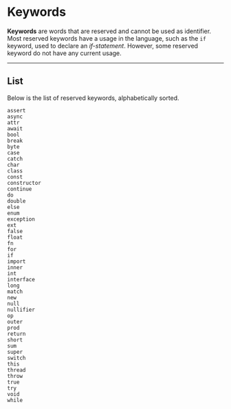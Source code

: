 # Keywords
**Keywords** are words that are reserved and cannot be used as identifier.
Most reserved keywords have a usage in the language, such as the `if` keyword, used to declare an _if-statement_.
However, some reserved keyword do not have any current usage.


---


## List
Below is the list of reserved keywords, alphabetically sorted.

````poly
assert
async
attr
await
bool
break
byte
case
catch
char
class
const
constructor
continue
do
double
else
enum
exception
ext
false
float
fn
for
if
import
inner
int
interface
long
match
new
null
nullifier
op
outer
prod
return
short
sum
super
switch
this
thread
throw
true
try
void
while
````
